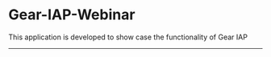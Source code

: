 # Gear-IAP-Webinar

This application is developed to show case the functionality of Gear IAP

-----------------------------------------------------------------------------

